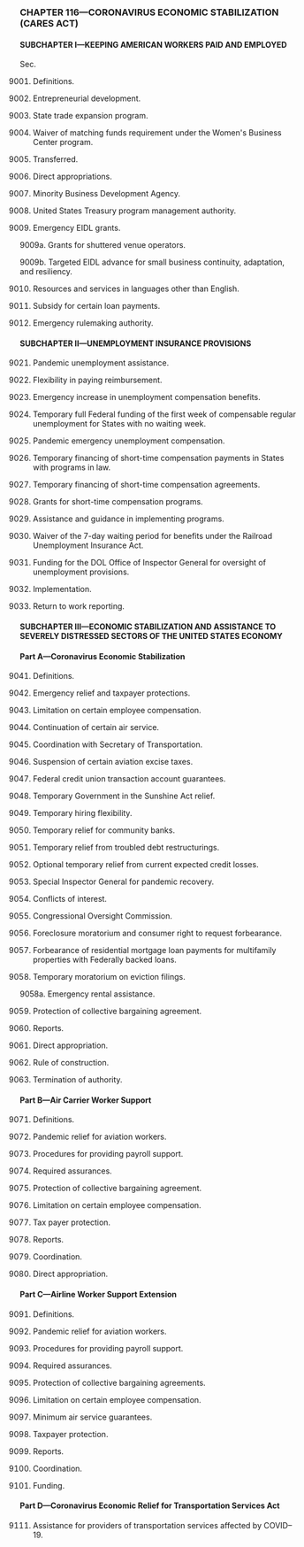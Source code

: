 ### **CHAPTER 116—CORONAVIRUS ECONOMIC STABILIZATION (CARES ACT)** ###

#### SUBCHAPTER I—KEEPING AMERICAN WORKERS PAID AND EMPLOYED ####

Sec.

9001. Definitions.

9002. Entrepreneurial development.

9003. State trade expansion program.

9004. Waiver of matching funds requirement under the Women's Business Center program.

9005. Transferred.

9006. Direct appropriations.

9007. Minority Business Development Agency.

9008. United States Treasury program management authority.

9009. Emergency EIDL grants.

9009a. Grants for shuttered venue operators.

9009b. Targeted EIDL advance for small business continuity, adaptation, and resiliency.

9010. Resources and services in languages other than English.

9011. Subsidy for certain loan payments.

9012. Emergency rulemaking authority.

#### SUBCHAPTER II—UNEMPLOYMENT INSURANCE PROVISIONS ####

9021. Pandemic unemployment assistance.

9022. Flexibility in paying reimbursement.

9023. Emergency increase in unemployment compensation benefits.

9024. Temporary full Federal funding of the first week of compensable regular unemployment for States with no waiting week.

9025. Pandemic emergency unemployment compensation.

9026. Temporary financing of short-time compensation payments in States with programs in law.

9027. Temporary financing of short-time compensation agreements.

9028. Grants for short-time compensation programs.

9029. Assistance and guidance in implementing programs.

9030. Waiver of the 7-day waiting period for benefits under the Railroad Unemployment Insurance Act.

9031. Funding for the DOL Office of Inspector General for oversight of unemployment provisions.

9032. Implementation.

9033. Return to work reporting.

#### SUBCHAPTER III—ECONOMIC STABILIZATION AND ASSISTANCE TO SEVERELY DISTRESSED SECTORS OF THE UNITED STATES ECONOMY ####

#### Part A—Coronavirus Economic Stabilization ####

9041. Definitions.

9042. Emergency relief and taxpayer protections.

9043. Limitation on certain employee compensation.

9044. Continuation of certain air service.

9045. Coordination with Secretary of Transportation.

9046. Suspension of certain aviation excise taxes.

9047. Federal credit union transaction account guarantees.

9048. Temporary Government in the Sunshine Act relief.

9049. Temporary hiring flexibility.

9050. Temporary relief for community banks.

9051. Temporary relief from troubled debt restructurings.

9052. Optional temporary relief from current expected credit losses.

9053. Special Inspector General for pandemic recovery.

9054. Conflicts of interest.

9055. Congressional Oversight Commission.

9056. Foreclosure moratorium and consumer right to request forbearance.

9057. Forbearance of residential mortgage loan payments for multifamily properties with Federally backed loans.

9058. Temporary moratorium on eviction filings.

9058a. Emergency rental assistance.

9059. Protection of collective bargaining agreement.

9060. Reports.

9061. Direct appropriation.

9062. Rule of construction.

9063. Termination of authority.

#### Part B—Air Carrier Worker Support ####

9071. Definitions.

9072. Pandemic relief for aviation workers.

9073. Procedures for providing payroll support.

9074. Required assurances.

9075. Protection of collective bargaining agreement.

9076. Limitation on certain employee compensation.

9077. Tax payer protection.

9078. Reports.

9079. Coordination.

9080. Direct appropriation.

#### Part C—Airline Worker Support Extension ####

9091. Definitions.

9092. Pandemic relief for aviation workers.

9093. Procedures for providing payroll support.

9094. Required assurances.

9095. Protection of collective bargaining agreements.

9096. Limitation on certain employee compensation.

9097. Minimum air service guarantees.

9098. Taxpayer protection.

9099. Reports.

9100. Coordination.

9101. Funding.

#### Part D—Coronavirus Economic Relief for Transportation Services Act ####

9111. Assistance for providers of transportation services affected by COVID–19.